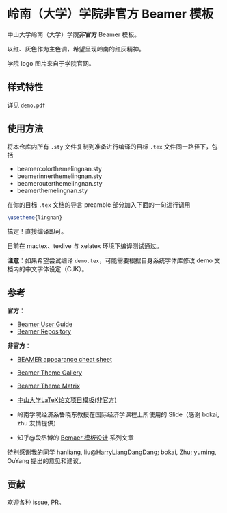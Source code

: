 # 岭南（大学）学院非官方 Beamer 模板

中山大学岭南（大学）学院**非官方** Beamer 模板。

以红、灰色作为主色调，希望呈现岭南的红灰精神。

学院 logo 图片来自于学院官网。



## 样式特性

详见 `demo.pdf`



## 使用方法

将本仓库内所有 `.sty` 文件复制到准备进行编译的目标 `.tex` 文件同一路径下，包括

- beamercolorthemelingnan.sty
- beamerinnerthemelingnan.sty
- beamerouterthemelingnan.sty
- beamerthemelingnan.sty

在你的目标 `.tex` 文档的导言 preamble 部分加入下面的一句进行调用

````latex
\usetheme{lingnan}
````

搞定！直接编译即可。



目前在 mactex、texlive 与 xelatex 环境下编译测试通过。

**注意**：如果希望尝试编译 `demo.tex`，可能需要根据自身系统字体库修改 demo 文档内的中文字体设定（CJK）。



## 参考

**官方**：

- [Beamer User Guide](https://mirror.bjtu.edu.cn/CTAN/macros/latex/contrib/beamer/doc/beameruserguide.pdf)
- [Beamer Repository](https://github.com/josephwright/beamer)

**非官方**：

- [BEAMER appearance cheat sheet](http://www.cpt.univ-mrs.fr/~masson/latex/Beamer-appearance-cheat-sheet.pdf)
- [Beamer Theme Gallery](https://deic-web.uab.cat/~iblanes/beamer_gallery/index.html)
- [Beamer Theme Matrix](https://hartwork.org/beamer-theme-matrix/)
- [中山大学LaTeX论文项目模板(非官方)](https://github.com/sysu/thesis)

- 岭南学院经济系鲁晓东教授在国际经济学课程上所使用的 Slide（感谢 bokai, zhu 友情提供）
- 知乎@段丞博的 [Bemaer 模板设计](https://zhuanlan.zhihu.com/p/134242281) 系列文章



特别感谢我的同学 hanliang, liu[@HarryLiangDangDang](https://github.com/HarryLiangDangDang); bokai, Zhu; yuming, OuYang 提出的意见和建议。



## 贡献

欢迎各种 issue, PR。